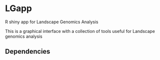 # LGapp
R shiny app for Landscape Genomics Analysis

This is a graphical interface with a collection of tools useful for Landscape genomics analysis

## Dependencies

